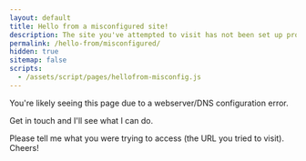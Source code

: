 ```yaml
---
layout: default
title: Hello from a misconfigured site!
description: The site you've attempted to visit has not been set up properly.
permalink: /hello-from/misconfigured/
hidden: true
sitemap: false
scripts:
  - /assets/script/pages/hellofrom-misconfig.js
---
```


You're likely seeing this page due to a webserver/DNS configuration error.

Get in touch and I'll see what I can do.

Please tell me what you were trying to access (the URL you tried to visit)<span id="js-hash"></span>. Cheers!